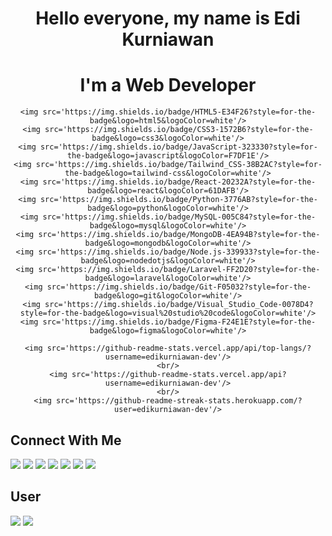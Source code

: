 <div align='center'>
    <h1>Hello everyone, my name is Edi Kurniawan</h1>
    <h1>I'm a Web Developer</h1>

    <img src='https://img.shields.io/badge/HTML5-E34F26?style=for-the-badge&logo=html5&logoColor=white'/>
    <img src='https://img.shields.io/badge/CSS3-1572B6?style=for-the-badge&logo=css3&logoColor=white'/>
    <img src='https://img.shields.io/badge/JavaScript-323330?style=for-the-badge&logo=javascript&logoColor=F7DF1E'/>
    <img src='https://img.shields.io/badge/Tailwind_CSS-38B2AC?style=for-the-badge&logo=tailwind-css&logoColor=white'/>
    <img src='https://img.shields.io/badge/React-20232A?style=for-the-badge&logo=react&logoColor=61DAFB'/>
    <img src='https://img.shields.io/badge/Python-3776AB?style=for-the-badge&logo=python&logoColor=white'/>
    <img src='https://img.shields.io/badge/MySQL-005C84?style=for-the-badge&logo=mysql&logoColor=white'/>
    <img src='https://img.shields.io/badge/MongoDB-4EA94B?style=for-the-badge&logo=mongodb&logoColor=white'/>
    <img src='https://img.shields.io/badge/Node.js-339933?style=for-the-badge&logo=nodedotjs&logoColor=white'/>
    <img src='https://img.shields.io/badge/Laravel-FF2D20?style=for-the-badge&logo=laravel&logoColor=white'/>
    <img src='https://img.shields.io/badge/Git-F05032?style=for-the-badge&logo=git&logoColor=white'/>
    <img src='https://img.shields.io/badge/Visual_Studio_Code-0078D4?style=for-the-badge&logo=visual%20studio%20code&logoColor=white'/>
    <img src='https://img.shields.io/badge/Figma-F24E1E?style=for-the-badge&logo=figma&logoColor=white'/>

    <img src='https://github-readme-stats.vercel.app/api/top-langs/?username=edikurniawan-dev'/>
    <br/>
    <img src='https://github-readme-stats.vercel.app/api?username=edikurniawan-dev'/>
    <br/>
    <img src='https://github-readme-streak-stats.herokuapp.com/?user=edikurniawan-dev'/>

</div>

## Connect With Me

![](https://img.shields.io/badge/WhatsApp-25D366?style=for-the-badge&logo=whatsapp&logoColor=white)
![](https://img.shields.io/badge/Line-00C300?style=for-the-badge&logo=line&logoColor=white)
![](https://img.shields.io/badge/Telegram-2CA5E0?style=for-the-badge&logo=telegram&logoColor=white)
![](https://img.shields.io/badge/Gmail-D14836?style=for-the-badge&logo=gmail&logoColor=white)
![](https://img.shields.io/badge/Instagram-E4405F?style=for-the-badge&logo=instagram&logoColor=white)
![](https://img.shields.io/badge/Twitter-1DA1F2?style=for-the-badge&logo=twitter&logoColor=white)
![](https://img.shields.io/badge/GitHub-100000?style=for-the-badge&logo=github&logoColor=white)

## User

![](https://img.shields.io/badge/Android-3DDC84?style=for-the-badge&logo=android&logoColor=white)
![](https://img.shields.io/badge/Windows-0078D6?style=for-the-badge&logo=windows&logoColor=white)
![]()
